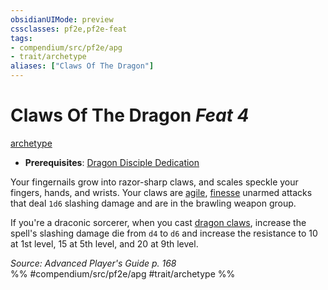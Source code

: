 ```yaml
---
obsidianUIMode: preview
cssclasses: pf2e,pf2e-feat
tags:
- compendium/src/pf2e/apg
- trait/archetype
aliases: ["Claws Of The Dragon"]
---
```

# Claws Of The Dragon  *Feat 4*  
[archetype](rules/traits/archetype.md "Archetype Feat Trait")  

- **Prerequisites**: [Dragon Disciple Dedication](compendium/feats/dragon-disciple-dedication-apg.md)

Your fingernails grow into razor-sharp claws, and scales speckle your fingers, hands, and wrists. Your claws are [agile](rules/traits/agile.md "Agile Weapon Trait"), [finesse](rules/traits/finesse.md "Finesse Weapon Trait") unarmed attacks that deal `1d6` slashing damage and are in the brawling weapon group.

If you're a draconic sorcerer, when you cast [dragon claws](compendium/spells/dragon-claws.md), increase the spell's slashing damage die from `d4` to `d6` and increase the resistance to 10 at 1st level, 15 at 5th level, and 20 at 9th level.

*Source: Advanced Player's Guide p. 168*  
%% #compendium/src/pf2e/apg #trait/archetype %%